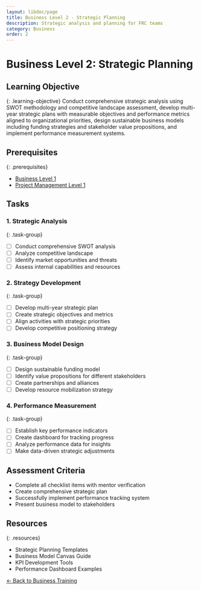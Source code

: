 ```yaml
---
layout: libdoc/page
title: Business Level 2 - Strategic Planning
description: Strategic analysis and planning for FRC teams
category: Business
order: 2
---
```


# Business Level 2: Strategic Planning

## Learning Objective
{: .learning-objective}
Conduct comprehensive strategic analysis using SWOT methodology and competitive landscape assessment, develop multi-year strategic plans with measurable objectives and performance metrics aligned to organizational priorities, design sustainable business models including funding strategies and stakeholder value propositions, and implement performance measurement systems.

## Prerequisites
{: .prerequisites}
- [Business Level 1](../business/level-1)
- [Project Management Level 1](../project-management/level-1)

## Tasks

### 1. Strategic Analysis
{: .task-group}
- [ ] Conduct comprehensive SWOT analysis
- [ ] Analyze competitive landscape
- [ ] Identify market opportunities and threats
- [ ] Assess internal capabilities and resources

### 2. Strategy Development
{: .task-group}
- [ ] Develop multi-year strategic plan
- [ ] Create strategic objectives and metrics
- [ ] Align activities with strategic priorities
- [ ] Develop competitive positioning strategy

### 3. Business Model Design
{: .task-group}
- [ ] Design sustainable funding model
- [ ] Identify value propositions for different stakeholders
- [ ] Create partnerships and alliances
- [ ] Develop resource mobilization strategy

### 4. Performance Measurement
{: .task-group}
- [ ] Establish key performance indicators
- [ ] Create dashboard for tracking progress
- [ ] Analyze performance data for insights
- [ ] Make data-driven strategic adjustments

## Assessment Criteria
- Complete all checklist items with mentor verification
- Create comprehensive strategic plan
- Successfully implement performance tracking system
- Present business model to stakeholders

## Resources
{: .resources}
- Strategic Planning Templates
- Business Model Canvas Guide
- KPI Development Tools
- Performance Dashboard Examples

[← Back to Business Training](../)